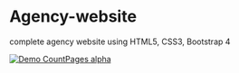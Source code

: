 # Agency-website
complete agency website using HTML5, CSS3, Bootstrap 4


[![Demo CountPages alpha](https://j.gifs.com/QnPpDZ.gif)](https://www.youtube.com/watch?v=p03aQO_WKak)
